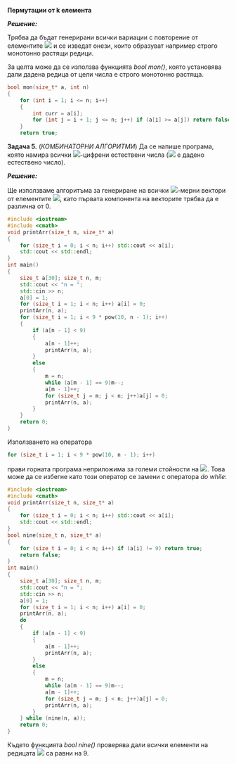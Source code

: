 **Пермутации от k елемента**



***Решение:***

Трябва да бъдат генерирани всички вариации с повторение от елементите <img src="https://latex.codecogs.com/svg.latex?\Large&space;0,1,...,k-1"> и се изведат онези, които образуват например строго монотонно растящи редици.

За целта може да се използва функцията *bool mon()*, която установява дали дадена редица от цели числа е строго монотонно растяща.

```cpp
bool mon(size_t* a, int n)
{
	for (int i = 1; i <= n; i++)
	{
		int curr = a[i];
		for (int j = i + 1; j <= n; j++) if (a[i] >= a[j]) return false;
	}
	return true;
```
**Задача 5.** (*КОМБИНАТОРНИ АЛГОРИТМИ*) Да се напише програма, която намира всички <img src="https://latex.codecogs.com/svg.latex?\Large&space;n">-цифрени естествени числа (<img src="https://latex.codecogs.com/svg.latex?\Large&space;n"> е дадено естествено число).

***Решение:***

Ще използваме алгоритъма за генериране на всички <img src="https://latex.codecogs.com/svg.latex?\Large&space;n">-мерни вектори от елементите <img src="https://latex.codecogs.com/svg.latex?\Large&space;0,1,2...,9">, като първата компонента на векторите трябва да е различна от 0.

```cpp
#include <iostream>
#include <cmath>
void printArr(size_t n, size_t* a)
{
	for (size_t i = 0; i < n; i++) std::cout << a[i];
	std::cout << std::endl;
}
int main()
{
	size_t a[30]; size_t n, m;
	std::cout << "n = ";
	std::cin >> n;
	a[0] = 1;
	for (size_t i = 1; i < n; i++) a[i] = 0;
	printArr(n, a);
	for (size_t i = 1; i < 9 * pow(10, n - 1); i++)
	{
		if (a[n - 1] < 9)
		{
			a[n - 1]++;
			printArr(n, a);
		}
		else
		{
			m = n;
			while (a[m - 1] == 9)m--;
			a[m - 1]++;
			for (size_t j = m; j < n; j++)a[j] = 0;
			printArr(n, a);
		}
	}
	return 0;
}
```
Използването на оператора

```cpp
for (size_t i = 1; i < 9 * pow(10, n - 1); i++)
```
прави горната програма неприложима за големи стойности на <img src="https://latex.codecogs.com/svg.latex?\Large&space;n">. Това може да се избегне като този оператор се замени с оператора *do while*:

```cpp
#include <iostream>
#include <cmath>
void printArr(size_t n, size_t* a)
{
	for (size_t i = 0; i < n; i++) std::cout << a[i];
	std::cout << std::endl;
}
bool nine(size_t n, size_t* a)
{
	for (size_t i = 0; i < n; i++) if (a[i] != 9) return true;	
	return false;
}
int main()
{
	size_t a[30]; size_t n, m;
	std::cout << "n = ";
	std::cin >> n;
	a[0] = 1;
	for (size_t i = 1; i < n; i++) a[i] = 0;
	printArr(n, a);
	do
	{
		if (a[n - 1] < 9)
		{
			a[n - 1]++;
			printArr(n, a);
		}
		else
		{
			m = n;
			while (a[m - 1] == 9)m--;
			a[m - 1]++;
			for (size_t j = m; j < n; j++)a[j] = 0;
			printArr(n, a);
		}
	} while (nine(n, a));
	return 0;
}
```
Където функцията *bool nine()* проверява дали всички елементи на редицата <img src="https://latex.codecogs.com/svg.latex?\Large&space;a_1,a_2,...,a_n"> са равни на 9.
